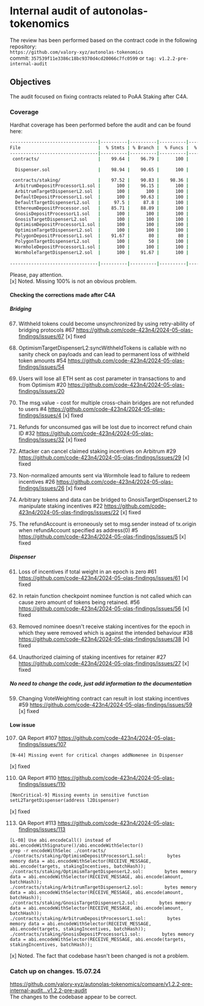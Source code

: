 # Internal audit of autonolas-tokenomics
The review has been performed based on the contract code in the following repository:<br>
`https://github.com/valory-xyz/autonolas-tokenomics` <br>
commit: `357539f11e3386c18bc9370d4cd20066c7fc0599` or `tag: v1.2.2-pre-internal-audit`<br> 

## Objectives
The audit focused on fixing contracts related to PoAA Staking after C4A.

### Coverage
Hardhat coverage has been performed before the audit and can be found here:
```sh
---------------------------------|----------|----------|----------|----------|----------------|
File                             |  % Stmts | % Branch |  % Funcs |  % Lines |Uncovered Lines |
---------------------------------|----------|----------|----------|----------|----------------|
 contracts/                      |    99.64 |    96.79 |      100 |    98.09 |                |

  Dispenser.sol                  |    98.94 |    90.65 |      100 |    93.86 |... 0,1188,1246 |

 contracts/staking/              |    97.52 |    90.83 |    98.36 |    93.97 |                |
  ArbitrumDepositProcessorL1.sol |      100 |    96.15 |      100 |    97.14 |            157 |
  ArbitrumTargetDispenserL2.sol  |      100 |      100 |      100 |      100 |                |
  DefaultDepositProcessorL1.sol  |      100 |    90.63 |      100 |    94.83 |    134,227,235 |
  DefaultTargetDispenserL2.sol   |     97.5 |     87.8 |      100 |    92.52 |... 459,489,511 |
  EthereumDepositProcessor.sol   |    85.71 |    88.89 |      100 |    86.11 |... 109,112,114 |
  GnosisDepositProcessorL1.sol   |      100 |      100 |      100 |      100 |                |
  GnosisTargetDispenserL2.sol    |      100 |      100 |      100 |      100 |                |
  OptimismDepositProcessorL1.sol |      100 |      100 |      100 |      100 |                |
  OptimismTargetDispenserL2.sol  |      100 |      100 |      100 |      100 |                |
  PolygonDepositProcessorL1.sol  |    91.67 |       80 |       80 |    84.21 |     97,105,110 |
  PolygonTargetDispenserL2.sol   |      100 |       50 |      100 |    81.82 |          68,73 |
  WormholeDepositProcessorL1.sol |      100 |      100 |      100 |      100 |                |
  WormholeTargetDispenserL2.sol  |      100 |    91.67 |      100 |    96.77 |            114 |
 
---------------------------------|----------|----------|----------|----------|----------------|
```
Please, pay attention. <br>
[x] Noted. Missing 100% is not an obvious problem.

#### Checking the corrections made after C4A
##### Bridging
67. Withheld tokens could become unsynchronized by using retry-ability of bridging protocols #67
https://github.com/code-423n4/2024-05-olas-findings/issues/67
[x] fixed

54. OptimismTargetDispenserL2:syncWithheldTokens is callable with no sanity check on payloads and can lead to permanent loss of withheld token amounts #54
https://github.com/code-423n4/2024-05-olas-findings/issues/54
20. Users will lose all ETH sent as cost parameter in transactions to and from Optimism #20
https://github.com/code-423n4/2024-05-olas-findings/issues/20
4. The msg.value - cost for multiple cross-chain bridges are not refunded to users #4
https://github.com/code-423n4/2024-05-olas-findings/issues/4
[x] fixed

32. Refunds for unconsumed gas will be lost due to incorrect refund chain ID #32
https://github.com/code-423n4/2024-05-olas-findings/issues/32
[x] fixed

29. Attacker can cancel claimed staking incentives on Arbitrum #29
https://github.com/code-423n4/2024-05-olas-findings/issues/29
[x] fixed

26. Non-normalized amounts sent via Wormhole lead to failure to redeem incentives #26 
https://github.com/code-423n4/2024-05-olas-findings/issues/26
[x] fixed

22. Arbitrary tokens and data can be bridged to GnosisTargetDispenserL2 to manipulate staking incentives #22
https://github.com/code-423n4/2024-05-olas-findings/issues/22
[x] fixed

5. The refundAccount is erroneously set to msg.sender instead of tx.origin when refundAccount specified as address(0) #5
https://github.com/code-423n4/2024-05-olas-findings/issues/5
[x] fixed

##### Dispenser
61. Loss of incentives if total weight in an epoch is zero #61
https://github.com/code-423n4/2024-05-olas-findings/issues/61
[x] fixed

56. In retain function checkpoint nominee function is not called which can cause zero amount of tokens being retained. #56
https://github.com/code-423n4/2024-05-olas-findings/issues/56
[x] fixed

38. Removed nominee doesn't receive staking incentives for the epoch in which they were removed which is against the intended behaviour #38
https://github.com/code-423n4/2024-05-olas-findings/issues/38
[x] fixed

27. Unauthorized claiming of staking incentives for retainer #27
https://github.com/code-423n4/2024-05-olas-findings/issues/27
[x] fixed

##### No need to change the code, just add information to the documentation
59. Changing VoteWeighting contract can result in lost staking incentives #59
https://github.com/code-423n4/2024-05-olas-findings/issues/59
[x] fixed

#### Low issue
107. QA Report #107
https://github.com/code-423n4/2024-05-olas-findings/issues/107
```
[N-44] Missing event for critical changes addNomenee in Dispenser
```
[x] fixed

110. QA Report #110
https://github.com/code-423n4/2024-05-olas-findings/issues/110
```
[NonCritical-9] Missing events in sensitive function setL2TargetDispenser(address l2Dispenser)
```
[x] fixed

113. QA Report #113
https://github.com/code-423n4/2024-05-olas-findings/issues/113
```
[L-08] Use abi.encodeCall() instead of abi.encodeWithSignature()/abi.encodeWithSelector() 
grep -r encodeWithSelec ./contracts/    
./contracts/staking/OptimismDepositProcessorL1.sol:        bytes memory data = abi.encodeWithSelector(RECEIVE_MESSAGE, abi.encode(targets, stakingIncentives, batchHash));
./contracts/staking/OptimismTargetDispenserL2.sol:        bytes memory data = abi.encodeWithSelector(RECEIVE_MESSAGE, abi.encode(amount, batchHash));
./contracts/staking/ArbitrumTargetDispenserL2.sol:        bytes memory data = abi.encodeWithSelector(RECEIVE_MESSAGE, abi.encode(amount, batchHash));
./contracts/staking/GnosisTargetDispenserL2.sol:        bytes memory data = abi.encodeWithSelector(RECEIVE_MESSAGE, abi.encode(amount, batchHash));
./contracts/staking/ArbitrumDepositProcessorL1.sol:        bytes memory data = abi.encodeWithSelector(RECEIVE_MESSAGE, abi.encode(targets, stakingIncentives, batchHash));
./contracts/staking/GnosisDepositProcessorL1.sol:        bytes memory data = abi.encodeWithSelector(RECEIVE_MESSAGE, abi.encode(targets, stakingIncentives, batchHash));
```
[x] Noted. The fact that codebase hasn't been changed is not a problem.

### Catch up on changes. 15.07.24
https://github.com/valory-xyz/autonolas-tokenomics/compare/v1.2.2-pre-internal-audit...v1.2.2-pre-audit <br>
The changes to the codebase appear to be correct.




